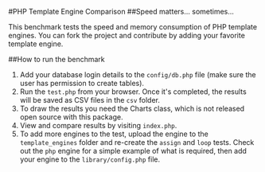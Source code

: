 #PHP Template Engine Comparison
##Speed matters... sometimes...

This benchmark tests the speed and memory consumption of PHP template engines. You can fork the project and contribute by adding your favorite template engine.

##How to run the benchmark

1. Add your database login details to the `config/db.php` file (make sure the user has permission to create tables).
2. Run the `test.php` from your browser. Once it's completed, the results will be saved as CSV files in the `csv` folder.
3. To draw the results you need the Charts class, which is not released open source with this package.
4. View and compare results by visiting `index.php`.
5. To add more engines to the test, upload the engine to the `template_engines` folder and re-create the `assign` and `loop` tests.
    Check out the `php` engine for a simple example of what is required, then add your engine to the `library/config.php` file.
